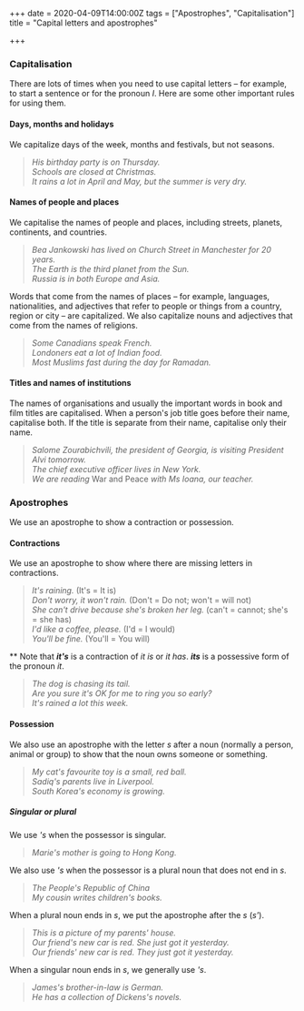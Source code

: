 +++
date = 2020-04-09T14:00:00Z
tags = ["Apostrophes", "Capitalisation"]
title = "Capital letters and apostrophes"

+++
### Capitalisation

There are lots of times when you need to use capital letters – for example, to start a sentence or for the pronoun _I_. Here are some other important rules for using them.

#### Days, months and holidays

We capitalize days of the week, months and festivals, but not seasons.

> _His birthday party is on Thursday.  
> Schools are closed at Christmas.  
> It rains a lot in April and May, but the summer is very dry._

#### Names of people and places

We capitalise the names of people and places, including streets, planets, continents, and countries.

> _Bea Jankowski has lived on Church Street in Manchester for 20 years.  
> The Earth is the third planet from the Sun.  
> Russia is in both Europe and Asia._

Words that come from the names of places – for example, languages, nationalities, and adjectives that refer to people or things from a country, region or city – are capitalized. We also capitalize nouns and adjectives that come from the names of religions.

> _Some Canadians speak French.  
> Londoners eat a lot of Indian food.  
> Most Muslims fast during the day for Ramadan._

#### Titles and names of institutions

The names of organisations and usually the important words in book and film titles are capitalised. When a person's job title goes before their name, capitalise both. If the title is separate from their name, capitalise only their name.

> _Salome Zourabichvili, the president of Georgia, is visiting President Alvi tomorrow.  
> The chief executive officer lives in New York.  
> We are reading_ War and Peace _with Ms Ioana, our teacher._

### Apostrophes

We use an apostrophe to show a contraction or possession.

#### Contractions

We use an apostrophe to show where there are missing letters in contractions.

> _It's raining._ (It's = It is)  
> _Don't worry, it won't rain._ (Don't = Do not; won't = will not)  
> _She can't drive because she's broken her leg._ (can't = cannot; she's = she has)  
> _I'd like a coffee, please._ (I'd = I would)  
> _You'll be fine._ (You'll = You will)

\** Note that **_it's_** is a contraction of _it is_ or _it has_. **_its_** is a possessive form of the pronoun _it_.

> _The dog is chasing its tail.  
> Are you sure it's OK for me to ring you so early?  
> It's rained a lot this week._

#### Possession

We also use an apostrophe with the letter _s_ after a noun (normally a person, animal or group) to show that the noun owns someone or something.

> _My cat's favourite toy is a small, red ball.  
> Sadiq's parents live in Liverpool._  
> _South Korea's economy is growing._

##### _Singular or plural_

We use _'s_ when the possessor is singular.

> _Marie's mother is going to Hong Kong._

We also use _'s_ when the possessor is a plural noun that does not end in _s_.

> _The People's Republic of China  
> My cousin writes children's books._

When a plural noun ends in _s_, we put the apostrophe after the _s_ (_s'_).

> _This is a picture of my parents' house.  
> Our friend's new car is red. She just got it yesterday.  
> Our friends' new car is red. They just got it yesterday._

When a singular noun ends in _s_, we generally use _'s_.

> _James's brother-in-law is German.  
> He has a collection of Dickens's novels._